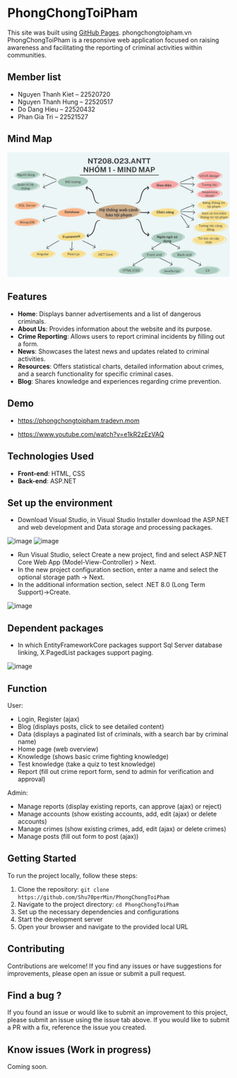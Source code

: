 # PhongChongToiPham
This site was built using [GitHub Pages](https://pages.github.com/).
phongchongtoipham.vn
PhongChongToiPham is a responsive web application focused on raising awareness and facilitating the reporting of criminal activities within communities.

## Member list
- Nguyen Thanh Kiet – 22520720
- Nguyen Thanh Hung – 22520517	
- Do Dang Hieu – 22520432	
- Phan Gia Tri – 22521527	

## Mind Map

![mindmap](phongchongtoipham/wwwroot/image/mindmap.jpg)


## Features
- **Home**: Displays banner advertisements and a list of dangerous criminals.
- **About Us**: Provides information about the website and its purpose.
- **Crime Reporting**: Allows users to report criminal incidents by filling out a form.
- **News**: Showcases the latest news and updates related to criminal activities.
- **Resources**: Offers statistical charts, detailed information about crimes, and a search functionality for specific criminal cases.
- **Blog**: Shares knowledge and experiences regarding crime prevention.

## Demo
- https://phongchongtoipham.tradevn.mom

- https://www.youtube.com/watch?v=e1kR2zEzVAQ

## Technologies Used 
- **Front-end**: HTML, CSS
- **Back-end**: ASP.NET

## Set up the environment
- Download Visual Studio, in Visual Studio Installer download the ASP.NET and web development and Data storage and processing packages.

 ![image](https://github.com/Shu70perMin/PhongChongToiPham/assets/168970294/16146165-f30c-4899-9dcf-22845a10fe02)
![image](https://github.com/Shu70perMin/PhongChongToiPham/assets/168970294/64b7b32b-c076-425c-ad5e-0771b7a2e6bd)
- Run Visual Studio, select Create a new project, find and select ASP.NET Core Web App (Model-View-Controller) > Next.
- In the new project configuration section, enter a name and select the optional storage path -> Next.
- In the additional information section, select .NET 8.0 (Long Term Support)->Create.

![image](https://github.com/Shu70perMin/PhongChongToiPham/assets/168970294/b22de0c9-1452-4b3f-a9de-2820216dbd4a)

## Dependent packages
-  In which EntityFrameworkCore packages support Sql Server database linking, X.PagedList packages support paging.

![image](https://github.com/Shu70perMin/PhongChongToiPham/assets/168970294/3a4f75c7-9565-4c3a-bff4-35c154c6f587)


## Function
 User:
 - Login, Register (ajax)
 - Blog (displays posts, click to see detailed content)
 - Data (displays a paginated list of criminals, with a search bar by criminal name)
 - Home page (web overview)
 - Knowledge (shows basic crime fighting knowledge)
 - Test knowledge (take a quiz to test knowledge)
 - Report (fill out crime report form, send to admin for verification and approval)
 
 Admin:
 - Manage reports (display existing reports, can approve (ajax) or reject)
 - Manage accounts (show existing accounts, add, edit (ajax) or delete accounts)
 - Manage crimes (show existing crimes, add, edit (ajax) or delete crimes)
 - Manage posts (fill out form to post (ajax)) 

## Getting Started 
To run the project locally, follow these steps:

1. Clone the repository: `git clone https://github.com/Shu70perMin/PhongChongToiPham`
2. Navigate to the project directory: `cd PhongChongToiPham`
3. Set up the necessary dependencies and configurations
4. Start the development server
5. Open your browser and navigate to the provided local URL

## Contributing
Contributions are welcome! 
If you find any issues or have suggestions for improvements, please open an issue or submit a pull request.

## Find a bug ?
If you found an issue or would like to submit an improvement to this project, please submit an issue using the issue tab above. If you would like to submit a PR with a fix, reference the issue you created.

## Know issues (Work in progress)
Coming soon.
